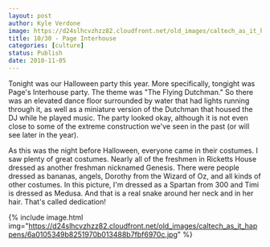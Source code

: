 ```yaml
---
layout: post
author: Kyle Verdone
image: https://d24slhcvzhzz82.cloudfront.net/old_images/caltech_as_it_happens/6a0105349b8251970b0133f597c221970b.jpg
title: 10/30 - Page Interhouse
categories: [culture]
status: Publish
date: 2010-11-05
---
```


Tonight was our Halloween party this year. More specifically, tongight was Page's Interhouse party. The theme was "The Flying Dutchman." So there was an elevated dance floor surrounded by water that had lights running through it, as well as a miniature version of the Dutchman that housed the DJ while he played music. The party looked okay, although it is not even close to some of the extreme construction we've seen in the past (or will see later in the year).

As this was the night before Halloween, everyone came in their costumes. I saw plenty of great costumes. Nearly all of the freshmen in Ricketts House dressed as another freshman nicknamed Genesis. There were people dressed as bananas, angels, Dorothy from the Wizard of Oz, and all kinds of other costumes. In this picture, I'm dressed as a Spartan from 300 and Timi is dressed as Medusa. And that is a real snake around her neck and in her hair. That's called dedication!

{% include image.html img="https://d24slhcvzhzz82.cloudfront.net/old_images/caltech_as_it_happens/6a0105349b8251970b013488b7fbf6970c.jpg" %}
